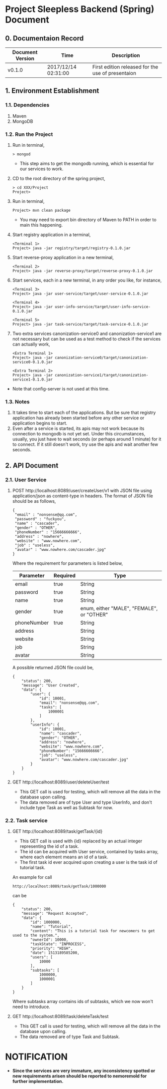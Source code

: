 # Project Sleepless Backend (Spring) Document

## 0. Documentaion Record

| Document Version | Time                | Description                              |
| ---------------- | ------------------- | ---------------------------------------- |
| v0.1.0           | 2017/12/14 02:31:00 | First edition released for the use of presentaion |



## 1. Environment Establishment

### 1.1. Dependencies

1. Maven
2. MongoDB

### 1.2. Run the Project

1. Run in terminal,

   ```
   > mongod
   ```

   - This step aims to get the mongodb running, which is essential for our services to work.

2. CD to the root directory of the spring project,

   ```
   > cd XXX/Project
   Project>
   ```

3. Run in terminal,

   ```
   Project> mvn clean package
   ```

   - You may need to export bin directory of Maven to PATH in order to main this happening.

4. Start registry application in a terminal,

   ```
   <Terminal 1>
   Project> java -jar registry/target/registry-0.1.0.jar
   ```

5. Start reverse-proxy application in a new terminal,

   ```
   <Terminal 2>
   Project> java -jar reverse-proxy/target/reverse-proxy-0.1.0.jar
   ```

6. Start services, each in a new terminal, in any order you like, for instance,

   ```
   <Terminal 3>
   Project> java -jar user-service/target/user-service-0.1.0.jar

   <Terminal 4>
   Project> java -jar user-info-service/target/user-info-service-0.1.0.jar

   <Terminal 5>
   Project> java -jar task-service/target/task-service-0.1.0.jar
   ```

7. Two extra services canonization-service0 and canonization-service1 are not necessary but can be used as a test method to check if the services can actually work,

   ```
   <Extra Terminal 1>
   Project> java -jar canonization-service0/target/canonization-service0-0.1.0.jar

   <Extra Terminal 2>
   Project> java -jar canonization-service1/target/canonization-service1-0.1.0.jar
   ```

- Note that config-server is not used at this time.

### 1.3. Notes

1. It takes time to start each of the applications. But be sure that registry application has already been started before any other service or application begins to start.
2. Even after a service is started, its apis may not work because its connection to mongodb is not yet set. Under this circumstances, usually, you just have to wait seconds (or perhaps around 1 minute) for it to connect. If it still doesn't work, try use the apis and wait another few seconds.



## 2. API Document

### 2.1. User Service

1. POST http://localhost:8089/user/createUser/v1 with JSON file using application/json as content-type in headers. The format of JSON file should be as follows,

   ```
   {
   	"email" : "nonsense@qq.com",
   	"password" : "fuckyou",
   	"name" : "cascader",
   	"gender" : "OTHER",
   	"phoneNumber" : "15666666666",
   	"address" : "nowhere",
   	"website" : "www.nowhere.com",
   	"job" : "useless",
   	"avatar" : "www.nowhere.com/cascader.jpg"
   }
   ```

   Where the requirement for parameters is listed below,

   | Parameter   | Required | Type                                     |
   | ----------- | -------- | ---------------------------------------- |
   | email       | true     | String                                   |
   | password    | true     | String                                   |
   | name        | true     | String                                   |
   | gender      | true     | enum, either "MALE", "FEMALE", or "OTHER" |
   | phoneNumber | true     | String                                   |
   | address     |          | String                                   |
   | website     |          | String                                   |
   | job         |          | String                                   |
   | avatar      |          | String                                   |

   A possible returned JSON file could be,

   ```
   {
       "status": 200,
       "message": "User Created",
       "data": {
           "user": {
               "id": 10001,
               "email": "nonsense@qq.com",
               "tasks": [
                   1000001
               ]
           },
           "userInfo": {
               "id": 10001,
               "name": "cascader",
               "gender": "OTHER",
               "address": "nowhere",
               "website": "www.nowhere.com",
               "phoneNumber": "15666666666",
               "job": "useless",
               "avatar": "www.nowhere.com/cascader.jpg"
           }
       }
   }
   ```

2. GET http://localhost:8089/user/deleteUser/test

   - This GET call is used for testing, which will remove all the data in the database upon calling.
   - The data removed are of type User and type UserInfo, and don't include type Task as well as Subtask for now.

### 2.2. Task service

1. GET http://localhost:8089/task/getTask/{id}

   - This GET call is used with {id} replaced by an actual integer representing the id of a task.
   - The id can be acquired with User service, contained by tasks array, where each element means an id of a task.
   - The first task id ever acquired upon creating a user is the task id of tutorial task.

   An example for call

   ```
   http://localhost:8089/task/getTask/1000000
   ```

   can be

   ```
   {
       "status": 200,
       "message": "Request Accepted",
       "data": {
           "id": 1000000,
           "name": "Tutorial",
           "content": "This is a tutorial task for newcomers to get used to the system.",
           "ownerId": 10000,
           "taskState": "INPROCESS",
           "priority": "HIGH",
           "date": 1513189585200,
           "users": [
               10000
           ],
           "subtasks": [
               1000000,
               1000001
           ]
       }
   }
   ```

   Where subtasks array contains ids of subtasks, which we now won't need to introduce.

2. GET http://localhost:8089/task/deleteTask/test

   - This GET call is used for testing, which will remove all the data in the database upon calling.
   - The data removed are of type Task and Subtask.



# NOTIFICATION

- **Since the services are very immature, any inconsistency spotted or new requirements arisen should be reported to nemoremold for further implementation.**

